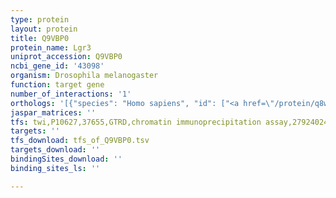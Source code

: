 ```yaml
---
type: protein
layout: protein
title: Q9VBP0
protein_name: Lgr3
uniprot_accession: Q9VBP0
ncbi_gene_id: '43098'
organism: Drosophila melanogaster
function: target gene
number_of_interactions: '1'
orthologs: '[{"species": "Homo sapiens", "id": ["<a href=\"/protein/q8wxd0\">Q8WXD0</a>", "B4DGP2"]}, {"species": "Danio rerio", "id": ["<a href=\"/protein/e9qcf6\">E9QCF6</a>", "A0A2R8QUA1", "F8W5N7"]}, {"species": "Mus musculus", "id": ["<a href=\"/protein/q6r6i7\">Q6R6I7</a>", "<a href=\"/protein/q91zz5\">Q91ZZ5</a>"]}, {"species": "Rattus norvegicus", "id": ["Q5ECL0", "<a href=\"/protein/f1m7x9\">F1M7X9</a>"]}]'
jaspar_matrices: ''
tfs: twi,P10627,37655,GTRD,chromatin immunoprecipitation assay,27924024%5Buid%5D,No
targets: ''
tfs_download: tfs_of_Q9VBP0.tsv
targets_download: ''
bindingSites_download: ''
binding_sites_ls: ''

---
```

